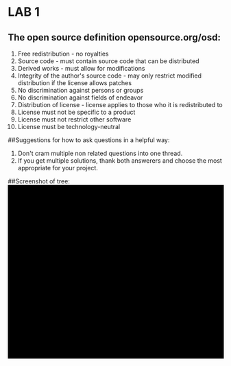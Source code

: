 LAB 1
=====

## The open source definition opensource.org/osd:
1. Free redistribution - no royalties
2. Source code - must contain source code that can be distributed
3. Derived works - must allow for modifications
4. Integrity of the author's source code - may only restrict modified distribution if the license allows patches
5. No discrimination against persons or groups
6. No discrimination against fields of endeavor
7. Distribution of license - license applies to those who it is redistributed to
8. License must not be specific to a product
9. License must not restrict other software
10. License must be technology-neutral

##Suggestions for how to ask questions in a helpful way:
1. Don't cram multiple non related questions into one thread.
2. If you get multiple solutions, thank both answerers and choose the most appropriate for your project.

##Screenshot of tree:
![Tree](../images/tree.png)
